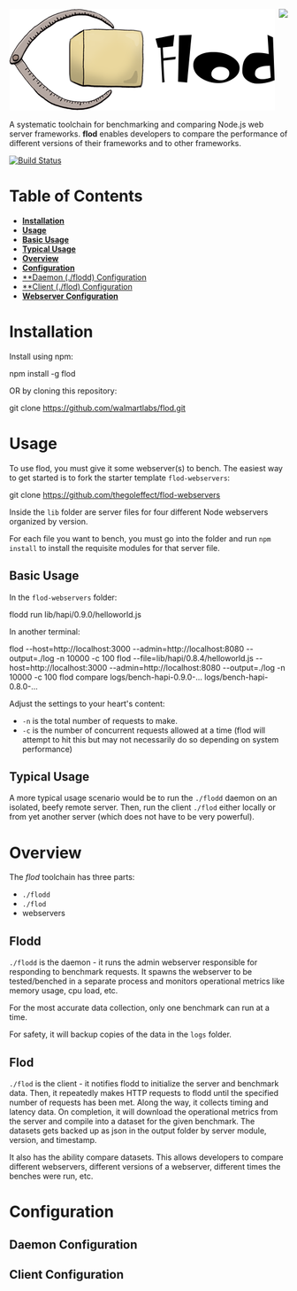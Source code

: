 <a href="https://github.com/walmartlabs/blammo"><img src="https://raw.github.com/walmartlabs/blammo/master/images/from.png" align="right" /></a>
![flod Logo](/images/flod.png)

A systematic toolchain for benchmarking and comparing Node.js web server frameworks. **flod** enables developers to compare the performance of different versions of their frameworks and to other frameworks.

[![Build Status](https://secure.travis-ci.org/walmartlabs/flod.png)](http://travis-ci.org/walmartlabs/flod)

# Table of Contents

- [**Installation**](#installation)
- [**Usage**](#usage)
- [**Basic Usage**](#basic-usage)
- [**Typical Usage**](#typical-usage)
- [**Overview**](#overview)
- [**Configuration**](#configuration)
- [**Daemon (./flodd) Configuration](#daemon-configuration)
- [**Client (./flod) Configuration](#client-configuration)
- [**Webserver Configuration**](#webserver-configuration)

# Installation

Install using npm:

npm install -g flod

OR by cloning this repository:

git clone https://github.com/walmartlabs/flod.git



# Usage

To use flod, you must give it some webserver(s) to bench.  The easiest way to get started is to fork the starter template `flod-webservers`:

git clone https://github.com/thegoleffect/flod-webservers

Inside the `lib` folder are server files for four different Node webservers organized by version.

For each file you want to bench, you must go into the folder and run `npm install` to install the requisite modules for that server file.

## Basic Usage

In the `flod-webservers` folder:

flodd run lib/hapi/0.9.0/helloworld.js

In another terminal:

flod --host=http://localhost:3000 --admin=http://localhost:8080 --output=./log -n 10000 -c 100
flod --file=lib/hapi/0.8.4/helloworld.js --host=http://localhost:3000 --admin=http://localhost:8080 --output=./log -n 10000 -c 100
flod compare logs/bench-hapi-0.9.0-... logs/bench-hapi-0.8.0-...

Adjust the settings to your heart's content:

* `-n` is the total number of requests to make.
* `-c` is the number of concurrent requests allowed at a time (flod will attempt to hit this but may not necessarily do so depending on system performance)



## Typical Usage

A more typical usage scenario would be to run the `./flodd` daemon on an isolated, beefy remote server. Then, run the client `./flod` either locally or from yet another server (which does not have to be very powerful).


# Overview

The *flod* toolchain has three parts:

* `./flodd`
* `./flod`
* webservers

## Flodd

`./flodd` is the daemon - it runs the admin webserver responsible for responding to benchmark requests. It spawns the webserver to be tested/benched in a separate process and monitors operational metrics like memory usage, cpu load, etc.

For the most accurate data collection, only one benchmark can run at a time.

For safety, it will backup copies of the data in the `logs` folder.

## Flod

`./flod` is the client - it notifies flodd to initialize the server and benchmark data. Then, it repeatedly makes HTTP requests to flodd until the specified number of requests has been met. Along the way, it collects timing and latency data. On completion, it will download the operational metrics from the server and compile into a dataset for the given benchmark.  The datasets gets backed up as json in the output folder by server module, version, and timestamp.

It also has the ability compare datasets. This allows developers to compare different webservers, different versions of a webserver, different times the benches were run, etc.



# Configuration

## Daemon Configuration

## Client Configuration
